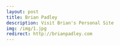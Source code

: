 ```yaml
---
layout: post
title: Brian Padley
description: Visit Brian's Personal Site
img: /img/1.jpg
redirect: http://brianpadley.com
---
```

